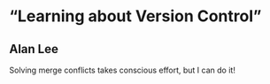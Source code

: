# “Learning about Version Control”
## Alan Lee

Solving merge conflicts takes conscious effort, but I can do it!
